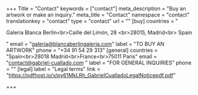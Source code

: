 +++
Title = "Contact"
keywords = ["contact"]
meta_description = "Buy an artwork or make an inquiry."
meta_title = "Contact"
namespace = "contact"
translationkey = "contact"
type = "contact"
url = ""
[buy]
countries = "<p>Galeria Blanca Berlin&lt;br&gt;Caille del Limón, 28 &lt;br&gt;28015, Madrid&lt;br&gt; Spain</p>"
email = "galeria@blancaberlingaleria.com"
label = "TO BUY AN ARTWORK"
phone = "+34 91 54 29 313"
[general]
countries = "Spain&lt;br&gt;28018 Madrid&lt;br&gt;France&lt;br&gt;75011 Paris"
email = "contact@gabriel-cuallado.com "
label = "FOR GENERAL INQUIRIES"
phone = ""
[legal]
label = "Legal terms"
link = "https://pdfhost.io/v/py61MkLRh_GabrielCualladoLegalNoticepdf.pdf"

+++